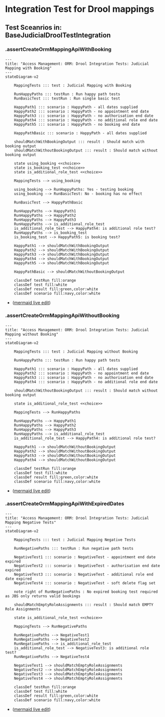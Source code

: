 
# Integration Test for Drool mappings

## Test Sceanrios in: BaseJudicialDroolTestIntegration

### .assertCreateOrmMappingApiWithBooking

```mermaid
---
title: "Access Management: ORM: Drool Integration Tests: Judicial Mapping with Booking"
---
stateDiagram-v2

    MappingTests ::: test : Judicial Mapping with Booking

    RunHappyPaths ::: testRun : Run happy path tests
    RunBasicTest ::: testRun : Run single basic test

    HappyPath1 ::: scenario : HappyPath - all dates supplied 
    HappyPath2 ::: scenario : HappyPath - no appointment end date
    HappyPath3 ::: scenario : HappyPath - no authorisation end date
    HappyPath4 ::: scenario : HappyPath - no additional role end date
    HappyPath5 ::: scenario : HappyPath - no booking end date

    HappyPathBasic ::: scenario : HappyPath - all dates supplied 

    shouldMatchWithBookingOutput ::: result : Should match with booking output
    shouldMatchWithoutBookingOutput ::: result : Should match without booking output

    state using_booking <<choice>>
    state is_booking_test <<choice>>
    state is_additional_role_test <<choice>>

    MappingTests --> using_booking

    using_booking --> RunHappyPaths: Yes - testing booking
    using_booking --> RunBasicTest: No - booking has no effect

    RunBasicTest --> HappyPathBasic

    RunHappyPaths --> HappyPath1
    RunHappyPaths --> HappyPath2
    RunHappyPaths --> HappyPath3
    RunHappyPaths --> is_additional_role_test
    is_additional_role_test --> HappyPath4: is additional role test?
    RunHappyPaths --> is_booking_test
    is_booking_test --> HappyPath5: is booking test?

    HappyPath1 --> shouldMatchWithBookingOutput
    HappyPath2 --> shouldMatchWithBookingOutput
    HappyPath3 --> shouldMatchWithBookingOutput
    HappyPath4 --> shouldMatchWithBookingOutput
    HappyPath5 --> shouldMatchWithBookingOutput

    HappyPathBasic --> shouldMatchWithoutBookingOutput

    classDef testRun fill:orange
    classDef test fill:white
    classDef result fill:green,color:white
    classDef scenario fill:navy,color:white
```
* ([mermaid live edit](https://mermaid.live/edit#pako:eNqVlm9r2zAQxr_K4dfxi6bJG1EyVjLYBllHWxgbhqDKciymSEZ_WkLpd99Jjp04tpMlL0Ls-z3PObo7ye8J0zlPSJKmaaaccJITyJLPjHFrYUUV3fAtV47Aw-OKwNJoLeGbcnxjqBNawTO3zhL47nPBBJUoqSqhNvAmXAn3Wv_FiyzJVPS3jjq-FBTF2_R1mqlMAX72mmgFhBBw-Asume7Fj159xfDuJ3XlQY130SB8lyEIFUZjwLaqe2oFe46ZeiKLCSSHl4DEUJOtTXUTVZZxRY3QKGsjkAKVEnL8qxasryopeA4n8uk5udKAV1ooF5YeuMqj24nF7SUL70pthK3rNGIyu2SS5yLosQhG44qM2Mwv2LzUNTuSnxjEYly9pLWJLbWX-Yo6Vv7CBtn3x4N3la9ra7j1MjTUUyRhG9C6mZoH05Ee9MPQNZaI91z3vqH7wYfeWjfE3R0rtWB8sThmhG2AdRyFUepQnnUoT58eGLA0XXQfoqG6TxawzmwR-I2rn8ZxCECrHtW2E0bgh0ZlEy6pDU3Bi4IzdzTHh4kMBt3eGB73DndzkZheJG7HiJHFrvGxSnSsZwS53kAF7tOZpMd90CbrNEcnyTwmaRZ6b97buoLk3NT0NqsrBbfXCmbXCub_IRjcYgZkpwPeKJmk1i550Z4NhZCSaEPVhg8QdfitFO40ut8sYnxjOFcTpqU2g2y7_UVa0dfdMZxMki03WypyPLLfgzRLXIkndJaEYzvnBcVM4bz9QBRPAP20Uywhzng-SYz2mzIhBZUWr3yVH07j9m5F1R-ttyfUF2xabRofHq9W9YtDfH_4-AfXE9_g))

### .assertCreateOrmMappingApiWithoutBooking

```mermaid
---
title: "Access Management: ORM: Drool Integration Tests: Judicial Mapping without Booking"
---
stateDiagram-v2

    MappingTests ::: test : Judicial Mapping without Booking

    RunHappyPaths ::: testRun : Run happy path tests

    HappyPath1 ::: scenario : HappyPath - all dates supplied 
    HappyPath2 ::: scenario : HappyPath - no appointment end date
    HappyPath3 ::: scenario : HappyPath - no authorisation end date
    HappyPath4 ::: scenario : HappyPath - no additional role end date

    shouldMatchWithoutBookingOutput ::: result : Should match without booking output

    state is_additional_role_test <<choice>>

    MappingTests --> RunHappyPaths

    RunHappyPaths --> HappyPath1
    RunHappyPaths --> HappyPath2
    RunHappyPaths --> HappyPath3
    RunHappyPaths --> is_additional_role_test
    is_additional_role_test --> HappyPath4: is additional role test?

    HappyPath1 --> shouldMatchWithoutBookingOutput
    HappyPath2 --> shouldMatchWithoutBookingOutput
    HappyPath3 --> shouldMatchWithoutBookingOutput
    HappyPath4 --> shouldMatchWithoutBookingOutput

    classDef testRun fill:orange
    classDef test fill:white
    classDef result fill:green,color:white
    classDef scenario fill:navy,color:white
```
* ([mermaid live edit](https://mermaid.live/edit#pako:eNqdVO9r2zAQ_VcOfY4_LMknUTI2MtgGoaMdDIYhaNLFFpMlox8tofR_30lOnTZ1lm7-YHy-956ke6d7YNIpZJxVVVXbqKNBDjX7ICWGABthRYMd2sjh-mbDYe2dM_DFRmy8iNpZ-I4hBg5fk9JSC0OUvte2gXsdW5cifHTuN8U1q21ZIkQRca0F8bvqbl7b2gI9B1pRA845RPqCN-ge-DfJfibE_puI7VGA_pJGfrc5CT1lSyI88UbSu0IKEq3w2hFrzEAFwhhQtO8AIfW90ajghD7_G906oMhpG3MpAa0qaicSi0sSiU7udRjqfkZkeUlEKZ35VFHvDD6TGYQCFdeojYiy_TFU-lDo6xR7KntW9xiSyebcFjB0GT0a82vAgyuEUTfbDjpsjxvY5g1si89XV7J1WuJqNdkPVbV6afC06xl29PMiYn4RsTiHOHOOAX7ukC-kl5xwr9zIuPcTrZmpF5x51Y__zln8B2f5Ns7AkkaEsMbdeDd32hjuvLANTiCG9H2r42n20IEl33hEO5POOD-JHe9CQVtxt38OZjPWoe-EVjQDHzK1ZrGlkVezPAcV7gStlKfXI0HpCrrbvZWMR59wxrxLTcv4TphAUerVcbaNf3thfzrXnaA-kfHOP-lgiTbDJC4D-fEPdGnzqw))


### .assertCreateOrmMappingApiWithExpiredDates

```mermaid
---
title: "Access Management: ORM: Drool Integration Tests: Judicial Mapping Negative Tests"
---
stateDiagram-v2

    MappingTests ::: test : Judicial Mapping Negative Tests

    RunNegativePaths ::: testRun : Run negative path tests

    NegativeTest1 ::: scenario : NegativeTest - appointment end date expired
    NegativeTest2 ::: scenario : NegativeTest - authorisation end date expired
    NegativeTest3 ::: scenario : NegativeTest - additional role end date expired
    NegativeTest4 ::: scenario : NegativeTest - soft delete flag set

    note right of RunNegativePaths : No expired booking test required as JBS only returns valid bookings

    shouldMatchEmptyRoleAssignments ::: result : Should match EMPTY Role Assignments

    state is_additional_role_test <<choice>>

    MappingTests --> RunNegativePaths

    RunNegativePaths --> NegativeTest1
    RunNegativePaths --> NegativeTest2
    RunNegativePaths --> is_additional_role_test
    is_additional_role_test --> NegativeTest3: is additional role test?
    RunNegativePaths --> NegativeTest4

    NegativeTest1 --> shouldMatchEmptyRoleAssignments
    NegativeTest2 --> shouldMatchEmptyRoleAssignments
    NegativeTest3 --> shouldMatchEmptyRoleAssignments
    NegativeTest4 --> shouldMatchEmptyRoleAssignments

    classDef testRun fill:orange
    classDef test fill:white
    classDef result fill:green,color:white
    classDef scenario fill:navy,color:white
```
* ([mermaid live edit](https://mermaid.live/edit#pako:eNqdlU2P2jAQhv_KyGdyKMspWlFtBYeuxHYFe2kVCbnJJLHqeFLboUWr_e-1HRJYCA1aDhHxPO_rjxlPXllKGbKYRVGUKCusxBgS9pCmaAysuOIFVqhsDN_WqxgWmkjCV2Wx0NwKUvCCxpoYHptMpIJLJ6lroQp4wsIBO2yBhCUqzGAst7gQ3MmraDdNVKLA_Q6qwEIcx2DdPxi3PcjXjeoCz9yWRwsXcC7-qTph7YAQ69Wd1Ft-ClKTouJakNOeBiECtwwSyvojAVQZZG47gH9roTG7dJuOuTW2JC1Me5TjfndjflkmvJU7ME0Sb3CcjTgayi1kKNGZ5JIXYNB256bIDWpRlBYoH8gBPFE3Mfwk-uXzF_Kq8XcTRrmBxy8bICX3btA2WhnYcSl6vs-RKamR2YrbtFxWtd2v3fYejBGF8qloE67RNNJXzSbAUHkalqvnl-_geTgR9L6-HkGY7fHotv7otmGh9_dpSSLF-XywUKNofrHtqyXp4XeVdiM3_Q93Zd2t4tqmzie4ix16UToe_XzjEmfDN8ljI3kbujIfkt19TDa7TdYKU8mNWWDed5ZcSBmT5qrAAaIN_ymFPY8eCjXEC42oJilJ0oNsfzUDrfhufwqzCatQV1xkroW_emnCbOk6dsJ8G88w524m333fHOraDW32KmWx1Q1OmKamKFmcc2ncW1Nnx97cj9Zc_SCqzqilKxbSnQ-Gt1X7IQnfk7d_koQ7CQ))
